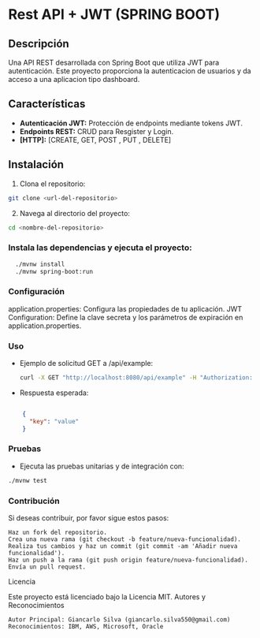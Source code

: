 # Rest API + JWT (SPRING BOOT)

## Descripción
Una API REST desarrollada con Spring Boot que utiliza JWT para autenticación. Este proyecto proporciona la autenticacion de usuarios y da acceso a una aplicacion tipo dashboard.

## Características
- **Autenticación JWT:** Protección de endpoints mediante tokens JWT.
- **Endpoints REST:** CRUD para Resgister y Login.
- **[HTTP]:** [CREATE, GET, POST , PUT , DELETE]

## Instalación
1. Clona el repositorio:
```bash
git clone <url-del-repositorio>
```

2. Navega al directorio del proyecto:
``` bash
cd <nombre-del-repositorio>
 ```

### Instala las dependencias y ejecuta el proyecto:

  ``` bash
    ./mvnw install
    ./mvnw spring-boot:run
  ```

### Configuración
application.properties: Configura las propiedades de tu aplicación.
JWT Configuration: Define la clave secreta y los parámetros de expiración en application.properties.

### Uso
* Ejemplo de solicitud GET a /api/example:

  ```bash
  curl -X GET "http://localhost:8080/api/example" -H "Authorization: Bearer <token>"
  ```

* Respuesta esperada:

```json

    {
      "key": "value"
    }
```

### Pruebas

* Ejecuta las pruebas unitarias y de integración con:

 ```bash
./mvnw test
```

### Contribución

Si deseas contribuir, por favor sigue estos pasos:

    Haz un fork del repositorio.
    Crea una nueva rama (git checkout -b feature/nueva-funcionalidad).
    Realiza tus cambios y haz un commit (git commit -am 'Añadir nueva funcionalidad').
    Haz un push a la rama (git push origin feature/nueva-funcionalidad).
    Envía un pull request.

Licencia

Este proyecto está licenciado bajo la Licencia MIT.
Autores y Reconocimientos

    Autor Principal: Giancarlo Silva (giancarlo.silva550@gmail.com)
    Reconocimientos: IBM, AWS, Microsoft, Oracle

